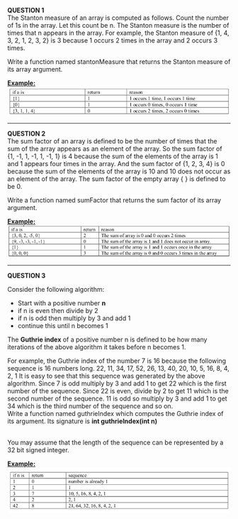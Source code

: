 <b>QUESTION 1</b> <br>
The Stanton measure of an array is computed as follows. Count the number of 1s in the array. Let this count be n. The Stanton measure is the number of times that n appears in the array. For example, the Stanton measure of {1, 4, 3, 2, 1, 2, 3, 2} is 3 because 1 occurs 2 times in the array and 2 occurs 3 times.<br>

Write a function named stantonMeasure that returns the Stanton measure of its array argument.

<b><u>Example: </u></b> <br>
![Question 1](images/stantonMeasure.png)


----------------------------------------------------------------------------------------------
<b>QUESTION 2</b> <br>
The sum factor of an array is defined to be the number of times that the sum of the array appears as an element of the array. So the sum factor of {1, -1, 1, -1, 1, -1, 1} is 4 because the sum of the elements of the array is 1 and 1 appears four times in the array. And the sum factor of {1, 2, 3, 4} is 0 because the sum of the elements of the array is 10 and 10 does not occur as an element of the array. The sum factor of the empty array { } is defined to be 0.<br>

Write a function named sumFactor that returns the sum factor of its array argument.

<b><u>Example: </u></b> <br>
![Question 2](images/sumFactor.png)

-----------------------------------------------------------------------------------------------
<b>QUESTION 3</b> <br>

Consider the following algorithm:
<ul>
<li>Start with a positive number <b>n</b></li>
<li>if n is even then divide by 2</li>
<li>if n is odd then multiply by 3 and add 1</li>
<li>continue this until n becomes 1</li>
</ul>
The <b>Guthrie index</b> of a positive number n is defined to be how many iterations of the above algorithm it takes before n becomes 1.

For example, the Guthrie index of the number 7 is 16 because the following sequence is 16 numbers long. 22, 11, 34, 17, 52, 26, 13, 40, 20, 10, 5, 16, 8, 4, 2, 1
It is easy to see that this sequence was generated by the above algorithm. Since 7 is odd multiply by 3 and add 1 to get 22 which is the first number of the sequence. Since 22 is even, divide by 2 to get 11 which is the second number of the sequence. 11 is odd so multiply by 3 and add 1 to get 34 which is the third number of the sequence and so on. <br>
Write a function named guthrieIndex which computes the Guthrie index of its argument. Its signature is <b>int guthrieIndex(int n) </b>

<br>
You may assume that the length of the sequence can be represented by a 32 bit signed integer.

<b><u>Example: </u></b> <br>
![Question 3](images/guthrieIndex.png)